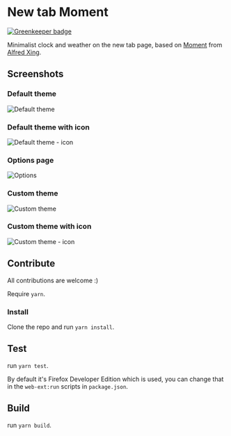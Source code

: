 # New tab Moment

[![Greenkeeper badge](https://badges.greenkeeper.io/laedit/new-tab-moment.svg)](https://greenkeeper.io/)

Minimalist clock and weather on the new tab page, based on [Moment](https://github.com/alfredxing/moment) from [Alfred Xing](https://alfredxing.com/).

## Screenshots

### Default theme

![Default theme](./images/Default-theme.png)

### Default theme with icon

![Default theme - icon](./images/Default-theme-icon.png)

### Options page

![Options](./images/Options.png)

### Custom theme

![Custom theme](./images/Custom-theme.png)

### Custom theme with icon

![Custom theme - icon](./images/Custom-theme-icon.png)

## Contribute

All contributions are welcome :)

Require `yarn`.

### Install

Clone the repo and run `yarn install`.

## Test

run `yarn test`.

By default it's Firefox Developer Edition which is used, you can change that in the `web-ext:run` scripts in `package.json`.

## Build

run `yarn build`.